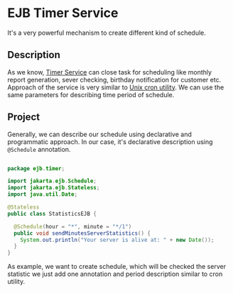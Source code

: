 # EJB Timer Service

It's a very powerful mechanism to create different kind of schedule.

## Description

As we know, [Timer Service](https://docs.oracle.com/javaee/6/tutorial/doc/bnboy.html) can close task
for scheduling like monthly report generation, sever checking, birthday notification for customer
etc. Approach of the service is very similar
to [Unix cron utility](https://en.wikipedia.org/wiki/Cron). We can use the same parameters for
describing time period of schedule.

## Project

Generally, we can describe our schedule using declarative and programmatic approach. In our case,
it's declarative description using ```@Schedule``` annotation.

```java

package ejb.timer;

import jakarta.ejb.Schedule;
import jakarta.ejb.Stateless;
import java.util.Date;

@Stateless
public class StatisticsEJB {

  @Schedule(hour = "*", minute = "*/1")
  public void sendMinutesServerStatistics() {
    System.out.println("Your server is alive at: " + new Date());
  }
}
```

As example, we want to create schedule, which will be checked the server statistic we just add one
annotation and period description similar to cron utility.